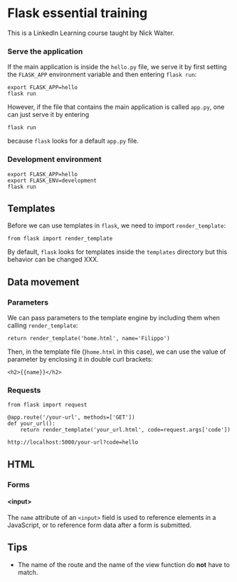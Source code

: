 # Flask essential training
This is a LinkedIn Learning course taught by Nick Walter.

### Serve the application

If the main application is inside the `hello.py` file, we serve it by first setting the `FLASK_APP` environment variable and then entering `flask run`:
```shell
export FLASK_APP=hello
flask run
```
However, if the file that contains the main application is called `app.py`, one can just serve it by entering
```shell
flask run
```
because `flask` looks for a default `app.py` file.

### Development environment

```shell
export FLASK_APP=hello
export FLASK_ENV=development
flask run
```

## Templates
Before we can use templates in `flask`, we need to import `render_template`:
```shell
from flask import render_template
```
By default, `flask` looks for templates inside the `templates` directory but this behavior can be changed XXX.

## Data movement

### Parameters
We can pass parameters to the template engine by including them when calling `render_template`:
```shell
return render_template('home.html', name='Filippo')
```
Then, in the template file ()`home.html` in this case), we can use the value of parameter by enclosing it in double curl brackets:
```shell
<h2>{{name}}</h2>
```

### Requests
```shell
from flask import request
```

```shell
@app.route('/your-url', methods=['GET'])
def your_url():
    return render_template('your_url.html', code=request.args['code'])
```

`http://localhost:5000/your-url?code=hello`

## HTML

### Forms

#### \<input\>
The `name` attribute of an `<input>` field is used to reference elements in a JavaScript, or to reference form data after a form is submitted.

## Tips

* The name of the route and the name of the view function do **not** have to match.
